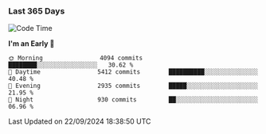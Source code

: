 ### Last 365 Days
<!--START_SECTION:waka-->
![Code Time](http://img.shields.io/badge/Code%20Time-694%20hrs%2050%20mins-blue)

**I'm an Early 🐤** 

```text
🌞 Morning                4094 commits        ████████░░░░░░░░░░░░░░░░░   30.62 % 
🌆 Daytime                5412 commits        ██████████░░░░░░░░░░░░░░░   40.48 % 
🌃 Evening                2935 commits        █████░░░░░░░░░░░░░░░░░░░░   21.95 % 
🌙 Night                  930 commits         ██░░░░░░░░░░░░░░░░░░░░░░░   06.96 % 
```



 Last Updated on 22/09/2024 18:38:50 UTC
<!--END_SECTION:waka-->

<!--
**BrianCurliss/BrianCurliss** is a ✨ _special_ ✨ repository because its `README.md` (this file) appears on your GitHub profile.

Here are some ideas to get you started:

- 🔭 I’m currently working on ...
- 🌱 I’m currently learning ...
- 👯 I’m looking to collaborate on ...
- 🤔 I’m looking for help with ...
- 💬 Ask me about ...
- 📫 How to reach me: ...
- 😄 Pronouns: ...
- ⚡ Fun fact: ...
-->
